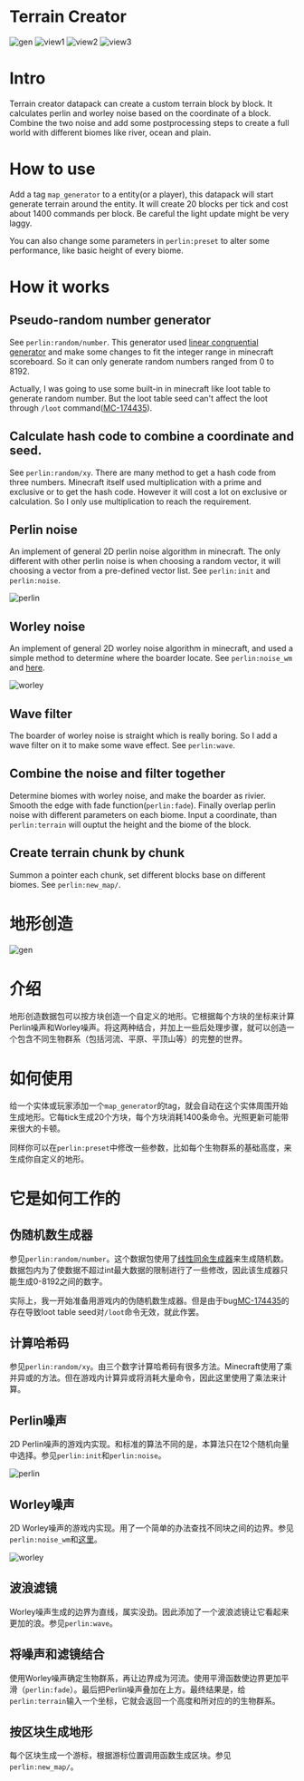 # Terrain Creator
![gen](https://i.loli.net/2020/03/24/nheu9VHky67rJPp.gif)
![view1](https://i.loli.net/2020/03/24/WeGmDkJcl5N13wp.png)
![view2](https://i.loli.net/2020/03/24/Iba5BmVO3jcPdfs.png)
![view3](https://i.loli.net/2020/03/24/UZhqP8C4sbyD97x.png)

# Intro
Terrain creator datapack can create a custom terrain block by block. It calculates perlin and worley noise based on the coordinate of a block. Combine the two noise and add some postprocessing steps to create a full world with different biomes like river, ocean and plain. 

# How to use
Add a tag `map_generator` to a entity(or a player), this datapack will start generate terrain around the entity. It will create 20 blocks per tick and cost about 1400 commands per block. Be careful the light update might be very laggy.

You can also change some parameters in `perlin:preset` to alter some performance, like basic height of every biome.

# How it works
## Pseudo-random number generator
See `perlin:random/number`. This generator used [linear congruential generator](https://en.m.wikipedia.org/wiki/Linear_congruential_generator) and make some changes to fit the integer range in minecraft scoreboard. So it can only generate random numbers ranged from 0 to 8192.

Actually, I was going to use some built-in in minecraft like loot table to generate random number. But the loot table seed can't affect the loot through `/loot` command([MC-174435](https://bugs.mojang.com/browse/MC-174435)).

## Calculate hash code to combine a coordinate and seed.
See `perlin:random/xy`. There are many method to get a hash code from three numbers. Minecraft itself used multiplication with a prime and exclusive or to get the hash code. However it will cost a lot on exclusive or calculation. So I only use multiplication to reach the requirement. 

## Perlin noise
An implement of general 2D perlin noise algorithm in minecraft. The only different with other perlin noise is when choosing a random vector, it will choosing a vector from a pre-defined vector list. See `perlin:init` and `perlin:noise`. 

![perlin](https://i.loli.net/2020/03/24/Gk6OcrWRvyKIDjp.png)

## Worley noise
An implement of general 2D worley noise algorithm in minecraft, and used a simple method to determine where the boarder locate. See `perlin:noise_wm` and [here](http://www.iquilezles.org/www/articles/voronoilines/voronoilines.htm).

![worley](https://i.loli.net/2020/03/24/vMsNt4LwlHEgrhB.png)

## Wave filter
The boarder of worley noise is straight which is really boring. So I add a wave filter on it to make some wave effect. See `perlin:wave`.

## Combine the noise and filter together
Determine biomes with worley noise, and make the boarder as rivier. Smooth the edge with fade function(`perlin:fade`). Finally overlap perlin noise with different parameters on each biome. Input a coordinate, than `perlin:terrain` will ouptut the height and the biome of the block.

## Create terrain chunk by chunk
Summon a pointer each chunk, set different blocks base on different biomes. See `perlin:new_map/`.


# 地形创造

![gen](https://i.loli.net/2020/03/24/nheu9VHky67rJPp.gif)

# 介绍
地形创造数据包可以按方块创造一个自定义的地形。它根据每个方块的坐标来计算Perlin噪声和Worley噪声。将这两种结合，并加上一些后处理步骤，就可以创造一个包含不同生物群系（包括河流、平原、平顶山等）的完整的世界。

# 如何使用
给一个实体或玩家添加一个`map_generator`的tag，就会自动在这个实体周围开始生成地形。它每tick生成20个方块，每个方块消耗1400条命令。光照更新可能带来很大的卡顿。

同样你可以在`perlin:preset`中修改一些参数，比如每个生物群系的基础高度，来生成你自定义的地形。

# 它是如何工作的
## 伪随机数生成器
参见`perlin:random/number`。这个数据包使用了[线性同余生成器](https://en.m.wikipedia.org/wiki/Linear_congruential_generator)来生成随机数。数据包内为了使数据不超过int最大数据的限制进行了一些修改，因此该生成器只能生成0-8192之间的数字。

实际上，我一开始准备用游戏内的伪随机数生成器。但是由于bug[MC-174435](https://bugs.mojang.com/browse/MC-174435)的存在导致loot table seed对`/loot`命令无效，就此作罢。

## 计算哈希码
参见`perlin:random/xy`。由三个数字计算哈希码有很多方法。Minecraft使用了乘并异或的方法。但在游戏内计算异或将消耗大量命令，因此这里使用了乘法来计算。

## Perlin噪声
2D Perlin噪声的游戏内实现。和标准的算法不同的是，本算法只在12个随机向量中选择。参见`perlin:init`和`perlin:noise`。

![perlin](https://i.loli.net/2020/03/24/Gk6OcrWRvyKIDjp.png)

## Worley噪声
2D Worley噪声的游戏内实现。用了一个简单的办法查找不同块之间的边界。参见`perlin:noise_wm`和[这里](http://www.iquilezles.org/www/articles/voronoilines/voronoilines.htm)。

![worley](https://i.loli.net/2020/03/24/vMsNt4LwlHEgrhB.png)

## 波浪滤镜
Worley噪声生成的边界为直线，属实没劲。因此添加了一个波浪滤镜让它看起来更加的浪。参见`perlin:wave`。

## 将噪声和滤镜结合
使用Worley噪声确定生物群系，再让边界成为河流。使用平滑函数使边界更加平滑（`perlin:fade`）。最后把Perlin噪声叠加在上方。最终结果是，给`perlin:terrain`输入一个坐标，它就会返回一个高度和所对应的的生物群系。

## 按区块生成地形
每个区块生成一个游标，根据游标位置调用函数生成区块。参见`perlin:new_map/`。